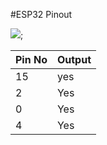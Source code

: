 #ESP32 Pinout

![](https://arduino-projekte.info/wp-content/uploads/2017/07/lolin32_pinout.png);

| Pin No| Output|
|---    |---    |   
| 15    | yes   |
|2      |Yes    |
|0      |Yes    |
|4      |Yes    |
